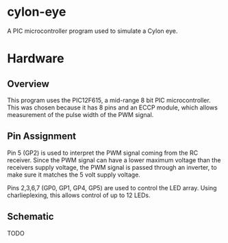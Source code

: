 cylon-eye
=========

A PIC microcontroller program used to simulate a Cylon eye.



Hardware
========

Overview
--------

This program uses the PIC12F615, a mid-range 8 bit PIC microcontroller.  This was chosen because it has 8 pins and an ECCP module, which allows measurement of the pulse width of the PWM signal.


Pin Assignment
--------------

Pin 5 (GP2) is used to interpret the PWM signal coming from the RC receiver.  Since the PWM signal can have a lower maximum voltage than the receivers supply voltage, the PWM signal is passed through an inverter, to make sure it matches the 5 volt supply voltage.

Pins 2,3,6,7 (GP0, GP1, GP4, GP5) are used to control the LED array.  Using charlieplexing, this allows control of up to 12 LEDs.


Schematic
---------

TODO



